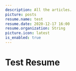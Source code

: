 ```yaml
---
description: All the articles.
picture: posts
resume.name: test
resume.date: 2020-12-17 16:00
resume.organization: String
picture.icon: latest
is_enabled: true
---
```


#  Test Resume
